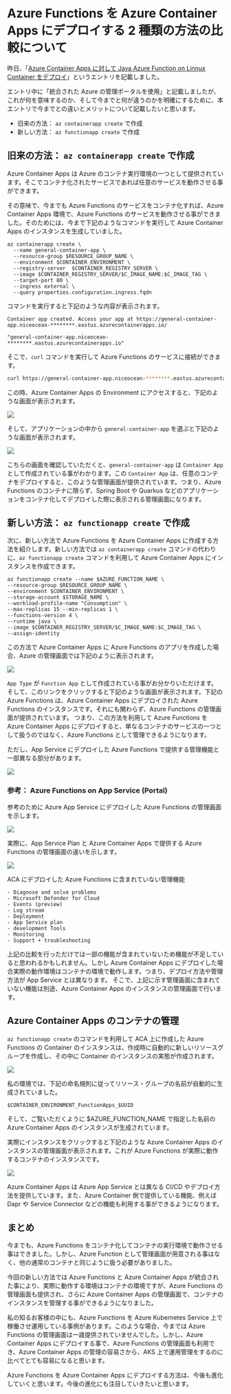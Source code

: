 # Azure Functions を Azure Container Apps にデプロイする 2 種類の方法の比較について

昨日、「[Azure Container Apps に対して Java Azure Function on Linnux Container をデプロイ](https://qiita.com/yoshioterada/items/0ef6c1a0ffd65bf3cace)」というエントリを記載しました。

エントリ中に「統合された Azure の管理ポータルを使用」と記載しましたが、これが何を意味するのか、そして今までと何が違うのかを明確にするために、本エントリで今までとの違いとメリットについて記載したいと思います。

* 旧来の方法： `az containerapp create` で作成
* 新しい方法： `az functionapp create` で作成

## 旧来の方法： `az containerapp create` で作成

Azure Container Apps は Azure のコンテナ実行環境の一つとして提供されています。そこでコンテナ化されたサービスであれば任意のサービスを動作させる事ができます。

その意味で、今までも Azure Functions のサービスをコンテナ化すれば、Azure Container Apps 環境で、Azure Functions のサービスを動作させる事ができました。そのためには、今まで下記のようなコマンドを実行して Azure Container Apps のインスタンスを生成していました。

```azurecli
az containerapp create \
  --name general-container-app \
  --resource-group $RESOURCE_GROUP_NAME \
  --environment $CONTAINER_ENVIRONMENT \
  --registry-server  $CONTAINER_REGISTRY_SERVER \
  --image $CONTAINER_REGISTRY_SERVER/$C_IMAGE_NAME:$C_IMAGE_TAG \
  --target-port 80 \
  --ingress external \
  --query properties.configuration.ingress.fqdn
```

コマンドを実行すると下記のような内容が表示されます。

```text
Container app created. Access your app at https://general-container-app.niceocean-********.eastus.azurecontainerapps.io/

"general-container-app.niceocean-********.eastus.azurecontainerapps.io"
```

そこで、`curl` コマンドを実行して Azure Functions のサービスに接続ができます。

```bash
curl https://general-container-app.niceocean-********.eastus.azurecontainerapps.io/api/httpexample?name=World
```

この時、Azure Container Apps の Environment にアクセスすると、下記のような画面が表示されます。

![](./images/Azure-Functions-Environment1.png)

そして、アプリケーションの中から `general-container-app` を選ぶと下記のような画面が表示されます。

![](./images/Azure-Container-Apps-general.png)

こちらの画面を確認していただくと、`general-container-app` は `Container App` として作成されている事がわかります。この `Container App` は、任意のコンテナをデプロイすると、このような管理画面が提供されています。つまり、Azure Functions のコンテナに限らず、Spring Boot や Quarkus などのアプリケーションをコンテナ化してデプロイした際に表示される管理画面になります。

## 新しい方法： `az functionapp create` で作成

次に、新しい方法で Azure Functions を Azure Container Apps に作成する方法を紹介します。新しい方法では `az containerapp create` コマンドの代わりに、`az functionapp create` コマンドを利用して Azure Container Apps にインスタンスを作成できます。 

```azurecli
az functionapp create --name $AZURE_FUNCTION_NAME \
--resource-group $RESOURCE_GROUP_NAME \
--environment $CONTAINER_ENVIRONMENT \
--storage-account $STORAGE_NAME \
--workload-profile-name "Consumption" \
--max-replicas 15 --min-replicas 1 \
--functions-version 4 \
--runtime java \
--image $CONTAINER_REGISTRY_SERVER/$C_IMAGE_NAME:$C_IMAGE_TAG \
--assign-identity
```

この方法で Azure Container Apps に Azure Functions のアプリを作成した場合、Azure の管理画面では下記のように表示されます。

![](./images/Azure-Functions-Environment2.png)

`App Type` が `Function App` として作成されている事がお分かりいただけます。
そして、このリンクをクリックすると下記のような画面が表示されます。下記の Azure Functions は、Azure Container Apps にデプロイされた Azure Functions のインスタンスです。それにも関わらず、Azure Functions の管理画面が提供されています。
つまり、この方法を利用して Azure Functions を Azure Container Apps にデプロイすると、単なるコンテナのサービスの一つとして扱うのではなく、Azure Functions として管理できるようになります。

ただし、App Service にデプロイした Azure Functions で提供する管理機能と一部異なる部分があります。

![](./images/Azure-Function-on-ACA1.png)

### 参考： Azure Functions on App Service (Portal)

参考のために Azure App Service にデプロイした Azure Functions の管理画面を示します。

![](./images/Azure-Functions-Portal-on-AppService1.png)

実際に、App Service Plan と Azure Container Apps で提供する Azure Functions の管理画面の違いを示します。

![](./images/Azure-Functions-AppSvc-ACA-diff.png)

ACA にデプロイした Azure Functions に含まれていない管理機能

```text
- Diagnose and solve problems
- Microsoft Defender for Cloud
- Events (preview)
- Log stream
- Deployment
- App Service plan
- development Tools
- Monitoring
- Support + troubleshooting
```

上記の比較を行っただけでは一部の機能が含まれていないため機能が不足していると思われるかもしれません。しかし Azure Container Apps にデプロイした場合実際の動作環境はコンテナの環境で動作します。つまり、デプロイ方法や管理方法が App Service とは異なります。
そこで、上記に示す管理画面に含まれていない機能は別途、Azure Container Apps のインスタンスの管理画面で行います。

## Azure Container Apps のコンテナの管理

`az functionapp create` のコマンドを利用して ACA 上に作成した Azure Functions の Container のインスタンスは、作成時に自動的に新しいリソースグループを作成し、その中に Container のインスタンスの実態が作成されます。

![](./images/ACA-autocreated-rg.png)

私の環境では、下記の命名規則に従ってリソース・グループの名前が自動的に生成されていました。

`$CONTAINER_ENVIRONMENT_FunctionApps_$UUID`

そして、ご覧いただくように $AZURE_FUNCTION_NAME で指定した名前の Azure Container Apps のインスタンスが生成されています。

実際にインスタンスをクリックすると下記のような Azure Container Apps のインスタンスの管理画面が表示されます。これが Azure Functions が実際に動作するコンテナのインスタンスです。

![](./images/ACA-Instance-for-Azure-Functions.png)

Azure Container Apps は Azure App Service とは異なる CI/CD やデプロイ方法を提供しています。また、Azure Container 側で提供している機能、例えば Dapr や Service Connector などの機能も利用する事ができるようになります。

## まとめ

今までも、Azure Functions をコンテナ化してコンテナの実行環境で動作させる事はできました。しかし、Azure Function として管理画面が用意される事はなく、他の通常のコンテナと同じように扱う必要がありました。

今回の新しい方法では Azure Functions と Azure Container Apps が統合された事により、実際に動作する環境はコンテナの環境ですが、Azure Functions の管理画面も提供され、さらに Azure Container Apps の管理画面で、コンテナのインスタンスを管理する事ができるようになりました。

私の知るお客様の中にも、Azure Functions を Azure Kubernetes Service 上で稼働させ運用している事例があります。このような場合、今までは Azure Functions の管理画面は一歳提供されていませんでした。しかし、Azure Container Apps にデプロイする事で、Azure Functions の管理画面も利用でき、Azure Container Apps の管理の容易さから、AKS 上で運用管理をするのに比べてとても容易になると思います。

Azure Functions を Azure Container Apps にデプロイする方法は、今後も進化していくと思います。今後の進化にも注目していきたいと思います。
